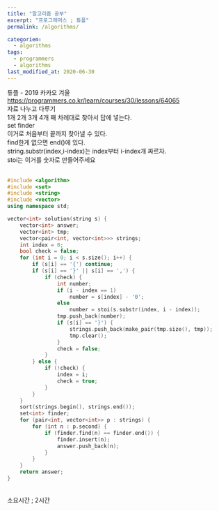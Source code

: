 ```yaml
---
title: "알고리즘 공부"
excerpt: "프로그래머스 ; 튜플"
permalink: /algorithms/

categoriem:
  - algorithms
tags:
  - programmers
  - algorithms
last_modified_at: 2020-06-30
---
```

튜플 - 2019 카카오 겨울  
<https://programmers.co.kr/learn/courses/30/lessons/64065>  
자료 나누고 다루기  
1개 2개 3개 4개 째 차례대로 찾아서 답에 넣는다.  
set<int> finder  
이거로 처음부터 끝까지 찾아낼 수 있다.  
find한게 없으면 end()에 있다.  
string.substr(index,i-index)는 index부터 i-index개 짜르자.  
stoi는 이거를 숫자로 만들어주세요  
<br>
```cpp
#include <algorithm>
#include <set>
#include <string>
#include <vector>
using namespace std;

vector<int> solution(string s) {
    vector<int> answer;
    vector<int> tmp;
    vector<pair<int, vector<int>>> strings;
    int index = 0;
    bool check = false;
    for (int i = 0; i < s.size(); i++) {
        if (s[i] == '{') continue;
        if (s[i] == '}' || s[i] == ',') {
            if (check) {
                int number;
                if (i - index == 1)
                    number = s[index] - '0';
                else
                    number = stoi(s.substr(index, i - index));
                tmp.push_back(number);
                if (s[i] == '}') {
                    strings.push_back(make_pair(tmp.size(), tmp));
                    tmp.clear();
                }
                check = false;
            }
        } else {
            if (!check) {
                index = i;
                check = true;
            }
        }
    }
    sort(strings.begin(), strings.end());
    set<int> finder;
    for (pair<int, vector<int>> p : strings) {
        for (int n : p.second) {
            if (finder.find(n) == finder.end()) {
                finder.insert(n);
                answer.push_back(n);
            }
        }
    }
    return answer;
}
```
<br>
소요시간 ; 2시간